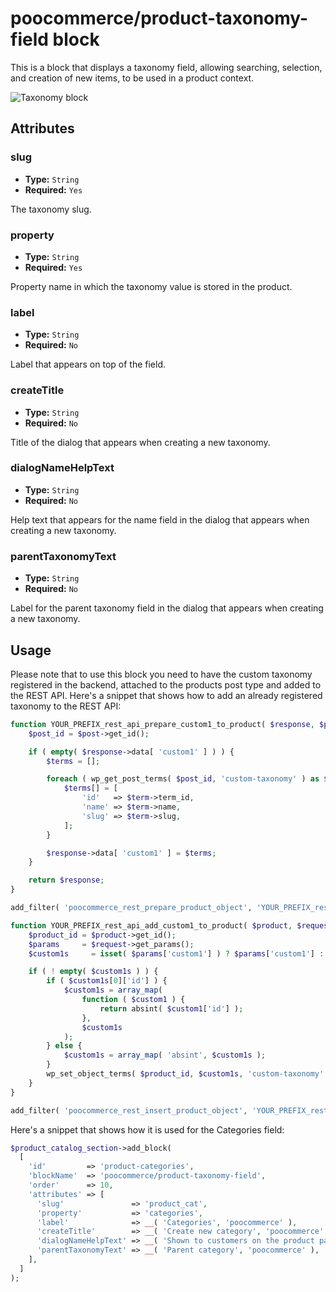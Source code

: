 # poocommerce/product-taxonomy-field block

This is a block that displays a taxonomy field, allowing searching, selection, and creation of new items, to be used in a product context.

![Taxonomy block](https://poocommerce.files.wordpress.com/2023/09/poocommerceproduct-taxonomy-field.png)

## Attributes

### slug

- **Type:** `String`
- **Required:** `Yes`

The taxonomy slug.

### property

- **Type:** `String`
- **Required:** `Yes`

Property name in which the taxonomy value is stored in the product.

### label

- **Type:** `String`
- **Required:** `No`

Label that appears on top of the field.

### createTitle

- **Type:** `String`
- **Required:** `No`

Title of the dialog that appears when creating a new taxonomy.

### dialogNameHelpText

- **Type:** `String`
- **Required:** `No`

Help text that appears for the name field in the dialog that appears when creating a new taxonomy.

### parentTaxonomyText

- **Type:** `String`
- **Required:** `No`

Label for the parent taxonomy field in the dialog that appears when creating a new taxonomy.

## Usage

Please note that to use this block you need to have the custom taxonomy registered in the backend, attached to the products post type and added to the REST API. Here's a snippet that shows how to add an already registered taxonomy to the REST API:

```php
function YOUR_PREFIX_rest_api_prepare_custom1_to_product( $response, $post ) {
	$post_id = $post->get_id();

	if ( empty( $response->data[ 'custom1' ] ) ) {
		$terms = [];

		foreach ( wp_get_post_terms( $post_id, 'custom-taxonomy' ) as $term ) {
			$terms[] = [
				'id'   => $term->term_id,
				'name' => $term->name,
				'slug' => $term->slug,
			];
		}

		$response->data[ 'custom1' ] = $terms;
	}

	return $response;
}

add_filter( 'poocommerce_rest_prepare_product_object', 'YOUR_PREFIX_rest_api_prepare_custom1_to_product', 10, 2 );

function YOUR_PREFIX_rest_api_add_custom1_to_product( $product, $request, $creating = true ) {
	$product_id = $product->get_id();
	$params     = $request->get_params();
	$custom1s     = isset( $params['custom1'] ) ? $params['custom1'] : array();

	if ( ! empty( $custom1s ) ) {
		if ( $custom1s[0]['id'] ) {
			$custom1s = array_map(
				function ( $custom1 ) {
					return absint( $custom1['id'] );
				},
				$custom1s
			);
		} else {
			$custom1s = array_map( 'absint', $custom1s );
		}
		wp_set_object_terms( $product_id, $custom1s, 'custom-taxonomy' );
	}
}

add_filter( 'poocommerce_rest_insert_product_object', 'YOUR_PREFIX_rest_api_add_custom1_to_product', 10, 3 );
```

Here's a snippet that shows how it is used for the Categories field:
  
```php
$product_catalog_section->add_block(
  [
    'id'         => 'product-categories',
    'blockName'  => 'poocommerce/product-taxonomy-field',
    'order'      => 10,
    'attributes' => [
      'slug'               => 'product_cat',
      'property'           => 'categories',
      'label'              => __( 'Categories', 'poocommerce' ),
      'createTitle'        => __( 'Create new category', 'poocommerce' ),
      'dialogNameHelpText' => __( 'Shown to customers on the product page.', 'poocommerce' ),
      'parentTaxonomyText' => __( 'Parent category', 'poocommerce' ),
    ],
  ]
);
```
